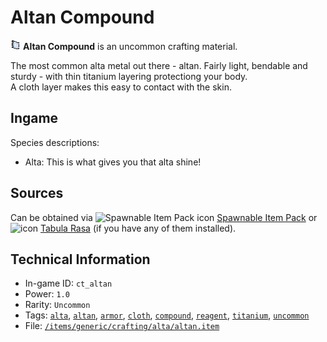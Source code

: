 # Altan Compound

<img src="https://raw.githubusercontent.com/Ceterai/Enternia/main/items/generic/crafting/alta/altan.png" alt="Altan Compound icon" loading="lazy" width="auto" height="16px"/> **Altan Compound** is an uncommon crafting material.

The most common alta metal out there - altan. Fairly light, bendable and sturdy - with thin titanium layering protectiong your body.  
A cloth layer makes this easy to contact with the skin.

## Ingame

Species descriptions:

- Alta: This is what gives you that alta shine!

## Sources

Can be obtained via <img src="https://raw.githubusercontent.com/Silverfeelin/Starbound-SpawnableItemPack/master/interface/sip/iconSmall.png" alt="Spawnable Item Pack icon" width="18" height="14"/> [Spawnable Item Pack](https://steamcommunity.com/sharedfiles/filedetails/?id=733665104) or <img src="https://steamuserimages-a.akamaihd.net/ugc/263843960696222713/3EC9A7C005541F7D577EBCB8C5736B4EFC9973D6/" alt="icon" width="8" height="12"/> [Tabula Rasa](https://community.playstarbound.com/resources/the-tabula-rasa.3222/) (if you have any of them installed).

## Technical Information

- In-game ID: `ct_altan`
- Power: `1.0`
- Rarity: `Uncommon`
- Tags: [`alta`](https://ceterai.github.io/MyEnternia/Wiki/Tags/Alta), [`altan`](https://ceterai.github.io/MyEnternia/Wiki/Tags/Altan), [`armor`](https://ceterai.github.io/MyEnternia/Wiki/Tags/Armor), [`cloth`](https://ceterai.github.io/MyEnternia/Wiki/Tags/Cloth), [`compound`](https://ceterai.github.io/MyEnternia/Wiki/Tags/Compound), [`reagent`](https://ceterai.github.io/MyEnternia/Wiki/Tags/Reagent), [`titanium`](https://ceterai.github.io/MyEnternia/Wiki/Tags/Titanium), [`uncommon`](https://ceterai.github.io/MyEnternia/Wiki/Tags/Uncommon)
- File: [`/items/generic/crafting/alta/altan.item`](https://github.com/Ceterai/Enternia/blob/main/items/generic/crafting/alta/altan.item)

